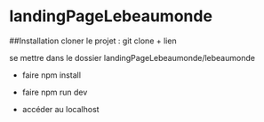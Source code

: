 # landingPageLebeaumonde

##Installation
cloner le projet : git clone + lien 

se mettre dans le dossier landingPageLebeaumonde/lebeaumonde

* faire npm install 

* faire npm run dev

* accéder au localhost
